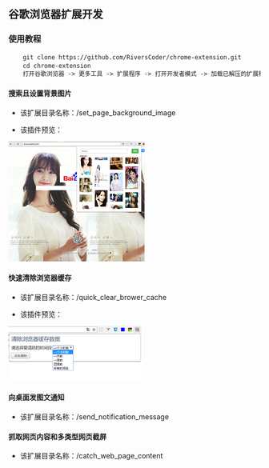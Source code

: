 ## 谷歌浏览器扩展开发

### 使用教程

```html
    git clone https://github.com/RiversCoder/chrome-extension.git
    cd chrome-extension
    打开谷歌浏览器 -> 更多工具 -> 扩展程序 -> 打开开发者模式 -> 加载已解压的扩展程序 -> 选择chrome-extension目录下的扩展文件夹
```

#### 搜索且设置背景图片

* 该扩展目录名称：/set_page_background_image

* 该插件预览：

![set_page_background_image_chrome_plugin](/set_page_background_image/screenshoot.png "set_page_background_image_chrome_plugin") 

#### 快速清除浏览器缓存

* 该扩展目录名称：/quick_clear_brower_cache

* 该插件预览：

![quick_clear_brower_cache_plugin](/quick_clear_brower_cache/screenshoot.png "quick_clear_brower_cache_plugin") 

#### 向桌面发图文通知

* 该扩展目录名称：/send_notification_message

#### 抓取网页内容和多类型网页截屏

* 该扩展目录名称：/catch_web_page_content
